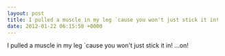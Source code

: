 ```yaml
---
layout: post
title: I pulled a muscle in my leg `cause you won't just stick it in! ...on!
date: 2012-01-22 06:15:58 +0000
---
```


I pulled a muscle in my leg `cause you won't just stick it in! ...on!


